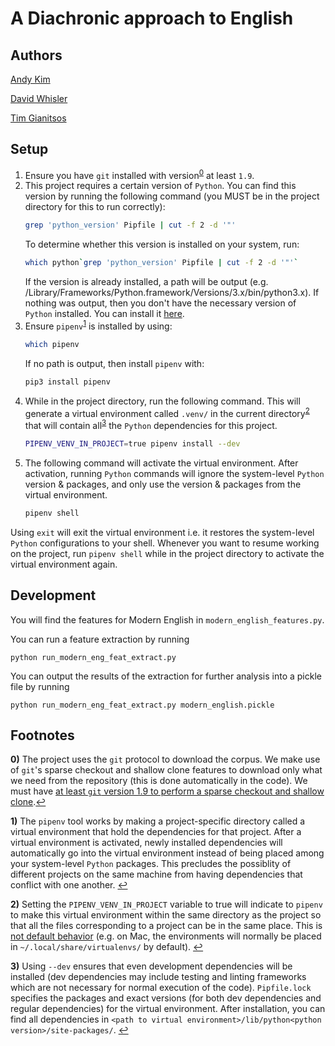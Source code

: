 # A Diachronic approach to English

## Authors

[Andy Kim](https://github.com/andydhkim)

[David Whisler](https://github.com/dwhisler)

[Tim Gianitsos](https://github.com/timgianitsos)

## Setup

1. Ensure you have `git` installed with version<sup id="a0">[0](#f0)</sup> at least `1.9`.
1. This project requires a certain version of `Python`. You can find this version by running the following command (you MUST be in the project directory for this to run correctly):
	```bash
	grep 'python_version' Pipfile | cut -f 2 -d '"'
	```
	To determine whether this version is installed on your system, run:
	```bash
	which python`grep 'python_version' Pipfile | cut -f 2 -d '"'`
	```
	If the version is already installed, a path will be output (e.g. /Library/Frameworks/Python.framework/Versions/3.x/bin/python3.x). If nothing was output, then you don't have the necessary version of `Python` installed. You can install it [here](https://www.python.org/downloads/).
1. Ensure `pipenv`<sup id="a1">[1](#f1)</sup> is installed by using:
	```bash
	which pipenv
	```
	If no path is output, then install `pipenv` with:
	```bash
	pip3 install pipenv
	```
1. While in the project directory, run the following command. This will generate a virtual environment called `.venv/` in the current directory<sup id="a2">[2](#f2)</sup> that will contain all<sup id="a3">[3](#f3)</sup> the `Python` dependencies for this project.
	```bash
	PIPENV_VENV_IN_PROJECT=true pipenv install --dev
	```
1. The following command will activate the virtual environment. After activation, running `Python` commands will ignore the system-level `Python` version & packages, and only use the version & packages from the virtual environment.
	```bash
	pipenv shell
	```
Using `exit` will exit the virtual environment i.e. it restores the system-level `Python` configurations to your shell. Whenever you want to resume working on the project, run `pipenv shell` while in the project directory to activate the virtual environment again.

## Development

You will find the features for Modern English in `modern_english_features.py`.

You can run a feature extraction by running
```
python run_modern_eng_feat_extract.py 
```
You can output the results of the extraction for further analysis into a pickle file by running
```
python run_modern_eng_feat_extract.py modern_english.pickle
```

## Footnotes

<b id="f0">0)</b> The project uses the `git` protocol to download the corpus. We make use of `git`'s sparse checkout and shallow clone features to download only what we need from the repository (this is done automatically in the code). We must have [at least `git` version 1.9 to perform a sparse checkout and shallow clone](https://stackoverflow.com/a/28039894/7102572).[↩](#a0)

<b id="f1">1)</b> The `pipenv` tool works by making a project-specific directory called a virtual environment that hold the dependencies for that project. After a virtual environment is activated, newly installed dependencies will automatically go into the virtual environment instead of being placed among your system-level `Python` packages. This precludes the possiblity of different projects on the same machine from having dependencies that conflict with one another. [↩](#a1)

<b id="f2">2)</b> Setting the `PIPENV_VENV_IN_PROJECT` variable to true will indicate to `pipenv` to make this virtual environment within the same directory as the project so that all the files corresponding to a project can be in the same place. This is [not default behavior](https://github.com/pypa/pipenv/issues/1382) (e.g. on Mac, the environments will normally be placed in `~/.local/share/virtualenvs/` by default). [↩](#a2)

<b id="f3">3)</b> Using `--dev` ensures that even development dependencies will be installed (dev dependencies may include testing and linting frameworks which are not necessary for normal execution of the code). `Pipfile.lock` specifies the packages and exact versions (for both dev dependencies and regular dependencies) for the virtual environment. After installation, you can find all dependencies in `<path to virtual environment>/lib/python<python version>/site-packages/`. [↩](#a3)
